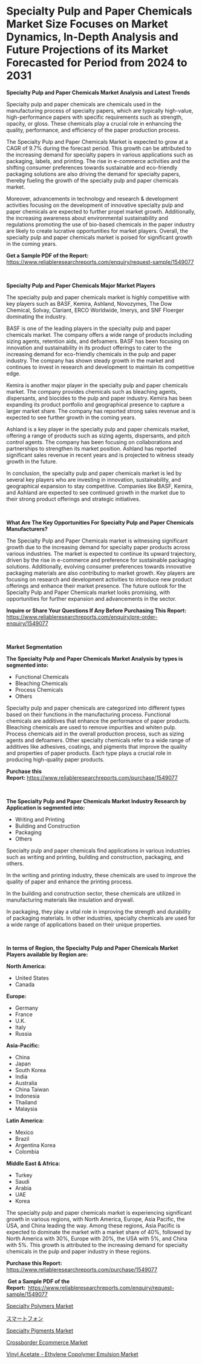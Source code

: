<p><h1>Specialty Pulp and Paper Chemicals Market Size Focuses on Market Dynamics, In-Depth Analysis and Future Projections of its Market Forecasted for Period from 2024 to 2031</h1></p><p><strong>Specialty Pulp and Paper Chemicals Market Analysis and Latest Trends</strong></p>
<p><p>Specialty pulp and paper chemicals are chemicals used in the manufacturing process of specialty papers, which are typically high-value, high-performance papers with specific requirements such as strength, opacity, or gloss. These chemicals play a crucial role in enhancing the quality, performance, and efficiency of the paper production process.</p><p>The Specialty Pulp and Paper Chemicals Market is expected to grow at a CAGR of 9.7% during the forecast period. This growth can be attributed to the increasing demand for specialty papers in various applications such as packaging, labels, and printing. The rise in e-commerce activities and the shifting consumer preferences towards sustainable and eco-friendly packaging solutions are also driving the demand for specialty papers, thereby fueling the growth of the specialty pulp and paper chemicals market.</p><p>Moreover, advancements in technology and research & development activities focusing on the development of innovative specialty pulp and paper chemicals are expected to further propel market growth. Additionally, the increasing awareness about environmental sustainability and regulations promoting the use of bio-based chemicals in the paper industry are likely to create lucrative opportunities for market players. Overall, the specialty pulp and paper chemicals market is poised for significant growth in the coming years.</p></p>
<p><strong>Get a Sample PDF of the Report:&nbsp;</strong> <a href="https://www.reliableresearchreports.com/enquiry/request-sample/1549077">https://www.reliableresearchreports.com/enquiry/request-sample/1549077</a></p>
<p>&nbsp;</p>
<p><strong>Specialty Pulp and Paper Chemicals Major Market Players</strong></p>
<p><p>The specialty pulp and paper chemicals market is highly competitive with key players such as BASF, Kemira, Ashland, Novozymes, The Dow Chemical, Solvay, Clariant, ERCO Worldwide, Imerys, and SNF Floerger dominating the industry.</p><p>BASF is one of the leading players in the specialty pulp and paper chemicals market. The company offers a wide range of products including sizing agents, retention aids, and defoamers. BASF has been focusing on innovation and sustainability in its product offerings to cater to the increasing demand for eco-friendly chemicals in the pulp and paper industry. The company has shown steady growth in the market and continues to invest in research and development to maintain its competitive edge.</p><p>Kemira is another major player in the specialty pulp and paper chemicals market. The company provides chemicals such as bleaching agents, dispersants, and biocides to the pulp and paper industry. Kemira has been expanding its product portfolio and geographical presence to capture a larger market share. The company has reported strong sales revenue and is expected to see further growth in the coming years.</p><p>Ashland is a key player in the specialty pulp and paper chemicals market, offering a range of products such as sizing agents, dispersants, and pitch control agents. The company has been focusing on collaborations and partnerships to strengthen its market position. Ashland has reported significant sales revenue in recent years and is projected to witness steady growth in the future.</p><p>In conclusion, the specialty pulp and paper chemicals market is led by several key players who are investing in innovation, sustainability, and geographical expansion to stay competitive. Companies like BASF, Kemira, and Ashland are expected to see continued growth in the market due to their strong product offerings and strategic initiatives.</p></p>
<p>&nbsp;</p>
<p><strong>What Are The Key Opportunities For Specialty Pulp and Paper Chemicals Manufacturers?</strong></p>
<p><p>The Specialty Pulp and Paper Chemicals market is witnessing significant growth due to the increasing demand for specialty paper products across various industries. The market is expected to continue its upward trajectory, driven by the rise in e-commerce and preference for sustainable packaging solutions. Additionally, evolving consumer preferences towards innovative packaging materials are also contributing to market growth. Key players are focusing on research and development activities to introduce new product offerings and enhance their market presence. The future outlook for the Specialty Pulp and Paper Chemicals market looks promising, with opportunities for further expansion and advancements in the sector.</p></p>
<p><strong>Inquire or Share Your Questions If Any Before Purchasing This Report:</strong> <a href="https://www.reliableresearchreports.com/enquiry/pre-order-enquiry/1549077">https://www.reliableresearchreports.com/enquiry/pre-order-enquiry/1549077</a></p>
<p>&nbsp;</p>
<p><strong>Market Segmentation</strong></p>
<p><strong>The Specialty Pulp and Paper Chemicals Market Analysis by types is segmented into:</strong></p>
<p><ul><li>Functional Chemicals</li><li>Bleaching Chemicals</li><li>Process Chemicals</li><li>Others</li></ul></p>
<p><p>Specialty pulp and paper chemicals are categorized into different types based on their functions in the manufacturing process. Functional chemicals are additives that enhance the performance of paper products. Bleaching chemicals are used to remove impurities and whiten pulp. Process chemicals aid in the overall production process, such as sizing agents and defoamers. Other specialty chemicals refer to a wide range of additives like adhesives, coatings, and pigments that improve the quality and properties of paper products. Each type plays a crucial role in producing high-quality paper products.</p></p>
<p><strong>Purchase this Report:&nbsp;</strong><a href="https://www.reliableresearchreports.com/purchase/1549077">https://www.reliableresearchreports.com/purchase/1549077</a></p>
<p>&nbsp;</p>
<p><strong>The Specialty Pulp and Paper Chemicals Market Industry Research by Application is segmented into:</strong></p>
<p><ul><li>Writing and Printing</li><li>Building and Construction</li><li>Packaging</li><li>Others</li></ul></p>
<p><p>Specialty pulp and paper chemicals find applications in various industries such as writing and printing, building and construction, packaging, and others. </p><p>In the writing and printing industry, these chemicals are used to improve the quality of paper and enhance the printing process. </p><p>In the building and construction sector, these chemicals are utilized in manufacturing materials like insulation and drywall. </p><p>In packaging, they play a vital role in improving the strength and durability of packaging materials. In other industries, specialty chemicals are used for a wide range of applications based on their unique properties.</p></p>
<p>&nbsp;</p>
<p><strong>In terms of Region, the Specialty Pulp and Paper Chemicals Market Players available by Region are:</strong></p>
<p>
    <p> <strong> North America: </strong>
        <ul>
            <li>United States</li>
            <li>Canada</li>
        </ul>
        </p> 
    <p> <strong> Europe: </strong>
        <ul>
            <li>Germany</li>
            <li>France</li>
            <li>U.K.</li>
            <li>Italy</li>
            <li>Russia</li>
        </ul>
        </p> 
    <p> <strong> Asia-Pacific: </strong>
        <ul>
            <li>China</li>
            <li>Japan</li>
            <li>South Korea</li>
            <li>India</li>
            <li>Australia</li>
            <li>China Taiwan</li>
            <li>Indonesia</li>
            <li>Thailand</li>
            <li>Malaysia</li>
        </ul>
        </p> 
    <p> <strong> Latin America: </strong>
        <ul>
            <li>Mexico</li>
            <li>Brazil</li>
            <li>Argentina Korea</li>
            <li>Colombia</li>
        </ul>
        </p> 
    <p> <strong> Middle East & Africa: </strong>
        <ul>
            <li>Turkey</li>
            <li>Saudi</li>
            <li>Arabia</li>
            <li>UAE</li>
            <li>Korea</li>
        </ul>
    </p>
    </p>
<p><p>The specialty pulp and paper chemicals market is experiencing significant growth in various regions, with North America, Europe, Asia Pacific, the USA, and China leading the way. Among these regions, Asia Pacific is expected to dominate the market with a market share of 40%, followed by North America with 30%, Europe with 20%, the USA with 5%, and China with 5%. This growth is attributed to the increasing demand for specialty chemicals in the pulp and paper industry in these regions.</p></p>
<p><strong>Purchase this Report: </strong><a href="https://www.reliableresearchreports.com/purchase/1549077">https://www.reliableresearchreports.com/purchase/1549077</a></p>
<p>&nbsp;<strong>Get a Sample PDF of the Report:&nbsp;&nbsp;</strong><a href="https://www.reliableresearchreports.com/enquiry/request-sample/1549077">https://www.reliableresearchreports.com/enquiry/request-sample/1549077</a></p>
<p><strong></strong></p>
<p><p><a href="https://github.com/biheemgalvinlouises6hokrh3h/Market-Research-Report-List-1/blob/main/specialty-polymers-market.md">Specialty Polymers Market</a></p><p><a href="https://github.com/ihabdkwlxs948/Market-Research-Report-List-1/blob/main/3782586192872.md">スマートフォン</a></p><p><a href="https://github.com/guneycigdem35/Market-Research-Report-List-2/blob/main/specialty-pigments-market.md">Specialty Pigments Market</a></p><p><a href="https://issuu.com/reportprime-2/docs/crossborder-ecommerce-market-size-2030.pptx">Crossborder Ecommerce Market</a></p><p><a href="https://issuu.com/reportprime-2/docs/vinyl-acetate-ethylene-copolymer-emulsion-market-s">Vinyl Acetate - Ethylene Copolymer Emulsion Market</a></p></p>